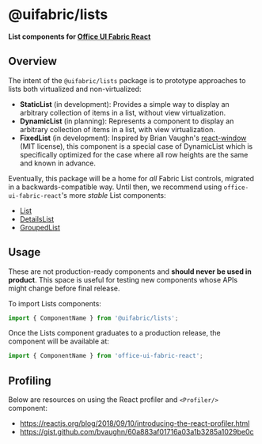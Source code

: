 # @uifabric/lists

**List components for [Office UI Fabric React](http://dev.microsoft.com/fabric)**

## Overview

The intent of the `@uifabric/lists` package is to prototype approaches to lists both virtualized and non-virtualized:

- **StaticList** (in development): Provides a simple way to display an arbitrary collection of items in a list, without view virtualization.
- **DynamicList** (in planning): Represents a component to display an arbitrary collection of items in a list, with view virtualization.
- **FixedList** (in development): Inspired by Brian Vaughn's [react-window](https://github.com/bvaughn/react-window) (MIT license), this component is a special case of DynamicList which is specifically optimized for the case where all row heights are the same and known in advance.

Eventually, this package will be a home for _all_ Fabric List controls, migrated in a backwards-compatible way. Until then, we recommend using `office-ui-fabric-react`'s more _stable_ List components:

- [List](https://developer.microsoft.com/en-us/fabric#/controls/web/list)
- [DetailsList](https://developer.microsoft.com/en-us/fabric#/controls/web/detailslist)
- [GroupedList](https://developer.microsoft.com/en-us/fabric#/controls/web/groupedlist)

## Usage

These are not production-ready components and **should never be used in product**. This space is useful for testing new components whose APIs might change before final release.

To import Lists components:

```js
import { ComponentName } from '@uifabric/lists';
```

Once the Lists component graduates to a production release, the component will be available at:

```js
import { ComponentName } from 'office-ui-fabric-react';
```

## Profiling

Below are resources on using the React profiler and `<Profiler/>` component:

- https://reactjs.org/blog/2018/09/10/introducing-the-react-profiler.html
- https://gist.github.com/bvaughn/60a883af01716a03a1b3285a1029be0c
